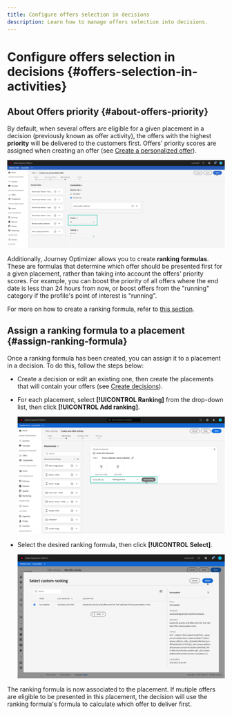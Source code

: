 ```yaml
---
title: Configure offers selection in decisions
description: Learn how to manage offers selection into decisions.
---
```

# Configure offers selection in decisions {#offers-selection-in-activities}

## About Offers priority {#about-offers-priority}

By default, when several offers are eligible for a given placement in a decision (previously known as offer activity), the offers with the highest **priority** will be delivered to the customers first. Offers' priority scores are assigned when creating an offer (see [Create a personalized offer](../offer-library/creating-personalized-offers.md)).

![](../assets/offer-priority.png)

Additionally, Journey Optimizer allows you to create **ranking formulas**. These are formulas that determine which offer should be presented first for a given placement, rather than taking into account the offers' priority scores. For example, you can boost the priority of all offers where the end date is less than 24 hours from now, or boost offers from the "running" category if the profile's point of interest is "running". 

For more on how to create a ranking formula, refer to [this section](../offer-library/create-ranking-formulas.md).

## Assign a ranking formula to a placement {#assign-ranking-formula}

Once a ranking formula has been created, you can assign it to a placement in a decision. To do this, follow the steps below:

* Create a decision or edit an existing one, then create the placements that will contain your offers (see [Create decisions](../offer-activities/create-offer-activities.md)).

* For each placement, select **[!UICONTROL Ranking]** from the drop-down list, then click **[!UICONTROL Add ranking]**.

    ![](../assets/offer-activity-ranking.png)

* Select the desired ranking formula, then click **[!UICONTROL Select]**.

    ![](../assets/ranking-selection.png)

The ranking formula is now associated to the placement. If mutiple offers are eligible to be presented in this placement, the decision will use the ranking formula's formula to calculate which offer to deliver first.
